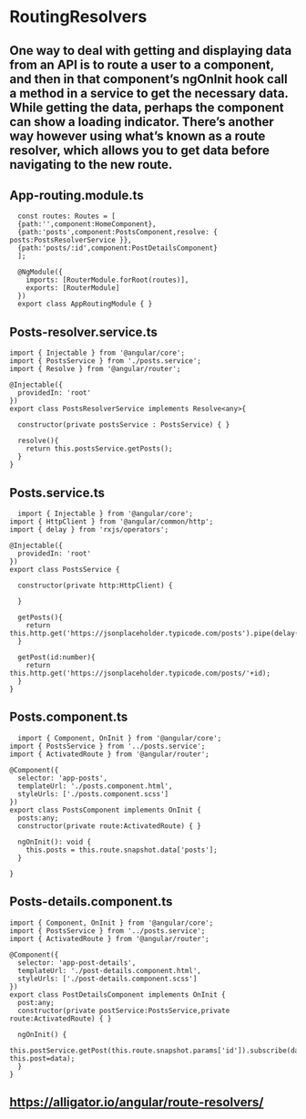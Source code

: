 # RoutingResolvers

## One way to deal with getting and displaying data from an API is to route a user to a component, and then in that component’s ngOnInit hook call a method in a service to get the necessary data. While getting the data, perhaps the component can show a loading indicator. There’s another way however using what’s known as a route resolver, which allows you to get data before navigating to the new route.

## App-routing.module.ts

```
  const routes: Routes = [
  {path:'',component:HomeComponent},
  {path:'posts',component:PostsComponent,resolve: { posts:PostsResolverService }},
  {path:'posts/:id',component:PostDetailsComponent}
  ];

  @NgModule({
    imports: [RouterModule.forRoot(routes)],
    exports: [RouterModule]
  })
  export class AppRoutingModule { }

```

## Posts-resolver.service.ts

```
import { Injectable } from '@angular/core';
import { PostsService } from './posts.service';
import { Resolve } from '@angular/router';

@Injectable({
  providedIn: 'root'
})
export class PostsResolverService implements Resolve<any>{

  constructor(private postsService : PostsService) { }

  resolve(){
    return this.postsService.getPosts();
  }
}

```

## Posts.service.ts

```
  import { Injectable } from '@angular/core';
import { HttpClient } from '@angular/common/http';
import { delay } from 'rxjs/operators';

@Injectable({
  providedIn: 'root'
})
export class PostsService {
  
  constructor(private http:HttpClient) { 
    
  }

  getPosts(){
    return this.http.get('https://jsonplaceholder.typicode.com/posts').pipe(delay(10000));
  }

  getPost(id:number){
    return this.http.get('https://jsonplaceholder.typicode.com/posts/'+id);
  }
}

```

## Posts.component.ts

```
  import { Component, OnInit } from '@angular/core';
import { PostsService } from '../posts.service';
import { ActivatedRoute } from '@angular/router';

@Component({
  selector: 'app-posts',
  templateUrl: './posts.component.html',
  styleUrls: ['./posts.component.scss']
})
export class PostsComponent implements OnInit {
  posts:any;
  constructor(private route:ActivatedRoute) { }

  ngOnInit(): void {
    this.posts = this.route.snapshot.data['posts'];
  }

}
```

## Posts-details.component.ts

```
import { Component, OnInit } from '@angular/core';
import { PostsService } from '../posts.service';
import { ActivatedRoute } from '@angular/router';

@Component({
  selector: 'app-post-details',
  templateUrl: './post-details.component.html',
  styleUrls: ['./post-details.component.scss']
})
export class PostDetailsComponent implements OnInit {
  post:any;
  constructor(private postService:PostsService,private route:ActivatedRoute) { }

  ngOnInit() {
    this.postService.getPost(this.route.snapshot.params['id']).subscribe(data=> this.post=data);
  }
}

```
## https://alligator.io/angular/route-resolvers/
